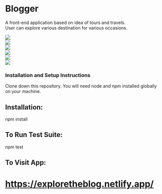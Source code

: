 # Blogger
A front-end application based on idea of tours and travels.
<br>
User can explore various destination for various occasions.
<br>




<img src="C:\Users\DELL\project1\Blogger\ss2021-10-28 at 9.17.19 PM.png">
<br>
<img src="C:\Users\DELL\project1\Blogger\ss 2021-10-28 at 9.17.29 PM-1.png">
<br>
<img src="C:\Users\DELL\project1\Blogger\ss 2021-10-28 at 9.17.36 PM.png">
<br>
<img src="C:\Users\DELL\project1\Blogger\ss 2021-10-28 at 9.17.41 PM.png">
<br>
<img src="C:\Users\DELL\project1\Blogger\ss 2021-10-28 at 9.17.48 PM.png">
<br>
<img src="C:\Users\DELL\project1\Blogger\ss 2021-10-28 at 9.17.52 PM.png">
<br>


### Installation and Setup Instructions

Clone down this repository. You will need node and npm installed globally on your machine.

## Installation:
npm install

## To Run Test Suite:
npm test

## To Visit App:
# https://exploretheblog.netlify.app/


